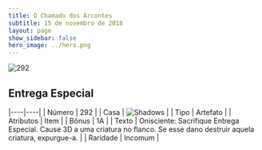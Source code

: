 ```yaml
---
title: O Chamado dos Arcontes
subtitle: 15 de novembro de 2018
layout: page
show_sidebar: false
hero_image: ../hero.png
---
```


![292](https://cdn.keyforgegame.com/media/card_front/pt/341_292_C98PWPG7H4FC_pt.png)

## Entrega Especial

|----|----|
| Número | 292 |
| Casa | ![Shadows](https://archonarcana.com/images/thumb/e/ee/Shadows.png/22px-Shadows.png "Sombras") |
| Tipo | Artefato |
| Atributos | Item |
| Bônus | 1A |
| Texto | Onisciente: Sacrifique Entrega Especial. Cause 3D a uma criatura no flanco. Se esse dano destruir aquela criatura, expurgue-a. |
| Raridade | Incomum |
